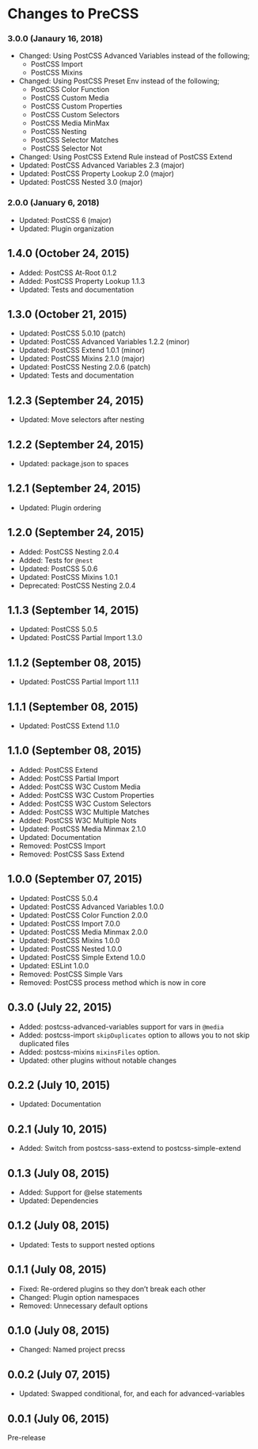 # Changes to PreCSS

### 3.0.0 (Janaury 16, 2018)

- Changed: Using PostCSS Advanced Variables instead of the following;
  - PostCSS Import
  - PostCSS Mixins
- Changed: Using PostCSS Preset Env instead of the following;
  - PostCSS Color Function
  - PostCSS Custom Media
  - PostCSS Custom Properties
  - PostCSS Custom Selectors
  - PostCSS Media MinMax
  - PostCSS Nesting
  - PostCSS Selector Matches
  - PostCSS Selector Not
- Changed: Using PostCSS Extend Rule instead of PostCSS Extend
- Updated: PostCSS Advanced Variables 2.3 (major)
- Updated: PostCSS Property Lookup 2.0 (major)
- Updated: PostCSS Nested 3.0 (major)

### 2.0.0 (January 6, 2018)

- Updated: PostCSS 6 (major)
- Updated: Plugin organization

## 1.4.0 (October 24, 2015)

- Added: PostCSS At-Root 0.1.2
- Added: PostCSS Property Lookup 1.1.3
- Updated: Tests and documentation

## 1.3.0 (October 21, 2015)

- Updated: PostCSS 5.0.10 (patch)
- Updated: PostCSS Advanced Variables 1.2.2 (minor)
- Updated: PostCSS Extend 1.0.1 (minor)
- Updated: PostCSS Mixins 2.1.0 (major)
- Updated: PostCSS Nesting 2.0.6 (patch)
- Updated: Tests and documentation

## 1.2.3 (September 24, 2015)

- Updated: Move selectors after nesting

## 1.2.2 (September 24, 2015)

- Updated: package.json to spaces

## 1.2.1 (September 24, 2015)

- Updated: Plugin ordering

## 1.2.0 (September 24, 2015)

- Added: PostCSS Nesting 2.0.4
- Added: Tests for `@nest`
- Updated: PostCSS 5.0.6
- Updated: PostCSS Mixins 1.0.1
- Deprecated: PostCSS Nesting 2.0.4

## 1.1.3 (September 14, 2015)

- Updated: PostCSS 5.0.5
- Updated: PostCSS Partial Import 1.3.0

## 1.1.2 (September 08, 2015)

- Updated: PostCSS Partial Import 1.1.1

## 1.1.1 (September 08, 2015)

- Updated: PostCSS Extend 1.1.0

## 1.1.0 (September 08, 2015)

- Added: PostCSS Extend
- Added: PostCSS Partial Import
- Added: PostCSS W3C Custom Media
- Added: PostCSS W3C Custom Properties
- Added: PostCSS W3C Custom Selectors
- Added: PostCSS W3C Multiple Matches
- Added: PostCSS W3C Multiple Nots
- Updated: PostCSS Media Minmax 2.1.0
- Updated: Documentation
- Removed: PostCSS Import
- Removed: PostCSS Sass Extend

## 1.0.0 (September 07, 2015)

- Updated: PostCSS 5.0.4
- Updated: PostCSS Advanced Variables 1.0.0
- Updated: PostCSS Color Function 2.0.0
- Updated: PostCSS Import 7.0.0
- Updated: PostCSS Media Minmax 2.0.0
- Updated: PostCSS Mixins 1.0.0
- Updated: PostCSS Nested 1.0.0
- Updated: PostCSS Simple Extend 1.0.0
- Updated: ESLint 1.0.0
- Removed: PostCSS Simple Vars
- Removed: PostCSS process method which is now in core

## 0.3.0 (July 22, 2015)

- Added: postcss-advanced-variables support for vars in `@media`
- Added: postcss-import `skipDuplicates` option to allows you to not skip duplicated files
- Added: postcss-mixins `mixinsFiles` option.
- Updated: other plugins without notable changes

## 0.2.2 (July 10, 2015)

- Updated: Documentation

## 0.2.1 (July 10, 2015)

- Added: Switch from postcss-sass-extend to postcss-simple-extend

## 0.1.3 (July 08, 2015)

- Added: Support for @else statements
- Updated: Dependencies

## 0.1.2 (July 08, 2015)

- Updated: Tests to support nested options

## 0.1.1 (July 08, 2015)

- Fixed: Re-ordered plugins so they don’t break each other
- Changed: Plugin option namespaces
- Removed: Unnecessary default options

## 0.1.0 (July 08, 2015)

- Changed: Named project precss

## 0.0.2 (July 07, 2015)

- Updated: Swapped conditional, for, and each for advanced-variables

## 0.0.1 (July 06, 2015)

Pre-release
